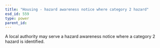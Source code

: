 ```yaml
---
title: "Housing - hazard awareness notice where category 2 hazard"
esd_id: 559
type: power
parent_id:  
---
```


A local authority may serve a hazard awareness notice where a category 2 hazard is identified.

